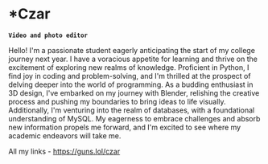 # *Czar

**`Video and photo editor`**


Hello! I'm a passionate student eagerly anticipating the start of my college journey next year. I have a voracious appetite for learning and thrive on the excitement of exploring new realms of knowledge. Proficient in Python, I find joy in coding and problem-solving, and I'm thrilled at the prospect of delving deeper into the world of programming. As a budding enthusiast in 3D design, I've embarked on my journey with Blender, relishing the creative process and pushing my boundaries to bring ideas to life visually. Additionally, I'm venturing into the realm of databases, with a foundational understanding of MySQL. My eagerness to embrace challenges and absorb new information propels me forward, and I'm excited to see where my academic endeavors will take me.



All my links - https://guns.lol/czar

